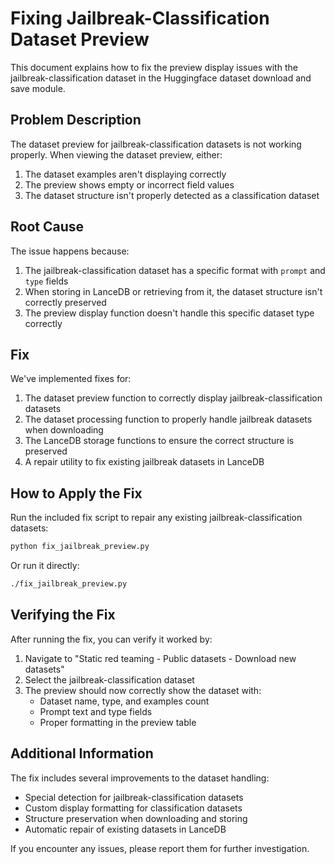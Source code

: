 # Fixing Jailbreak-Classification Dataset Preview

This document explains how to fix the preview display issues with the jailbreak-classification dataset in the Huggingface dataset download and save module.

## Problem Description

The dataset preview for jailbreak-classification datasets is not working properly. When viewing the dataset preview, either:
1. The dataset examples aren't displaying correctly 
2. The preview shows empty or incorrect field values
3. The dataset structure isn't properly detected as a classification dataset

## Root Cause

The issue happens because:
1. The jailbreak-classification dataset has a specific format with `prompt` and `type` fields
2. When storing in LanceDB or retrieving from it, the dataset structure isn't correctly preserved
3. The preview display function doesn't handle this specific dataset type correctly

## Fix

We've implemented fixes for:
1. The dataset preview function to correctly display jailbreak-classification datasets
2. The dataset processing function to properly handle jailbreak datasets when downloading
3. The LanceDB storage functions to ensure the correct structure is preserved
4. A repair utility to fix existing jailbreak datasets in LanceDB

## How to Apply the Fix

Run the included fix script to repair any existing jailbreak-classification datasets:

```bash
python fix_jailbreak_preview.py
```

Or run it directly:

```bash
./fix_jailbreak_preview.py
```

## Verifying the Fix

After running the fix, you can verify it worked by:

1. Navigate to "Static red teaming - Public datasets - Download new datasets"
2. Select the jailbreak-classification dataset
3. The preview should now correctly show the dataset with:
   - Dataset name, type, and examples count
   - Prompt text and type fields
   - Proper formatting in the preview table

## Additional Information

The fix includes several improvements to the dataset handling:
- Special detection for jailbreak-classification datasets
- Custom display formatting for classification datasets
- Structure preservation when downloading and storing
- Automatic repair of existing datasets in LanceDB

If you encounter any issues, please report them for further investigation. 